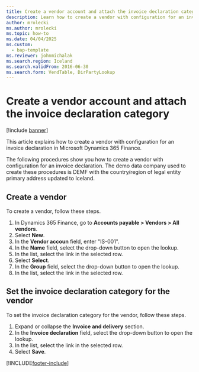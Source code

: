 ```yaml
--- 
title: Create a vendor account and attach the invoice declaration category
description: Learn how to create a vendor with configuration for an invoice declaration in Microsoft Dynamics 365 Finance. 
author: mrolecki
ms.author: mrolecki
ms.topic: how-to
ms.date: 04/04/2025
ms.custom: 
  - bap-template
ms.reviewer: johnmichalak 
ms.search.region: Iceland
ms.search.validFrom: 2016-06-30
ms.search.form: VendTable, DirPartyLookup
---
```


# Create a vendor account and attach the invoice declaration category

[!include [banner](../../includes/banner.md)]

This article explains how to create a vendor with configuration for an invoice declaration in Microsoft Dynamics 365 Finance.

The following procedures show you how to create a vendor with configuration for an invoice declaration. The demo data company used to create these procedures is DEMF with the country/region of legal entity primary address updated to Iceland.

## Create a vendor

To create a vendor, follow these steps.

1. In Dynamics 365 Finance, go to **Accounts payable \> Vendors \> All vendors**.
1. Select **New**.
1. In the **Vendor accoun** field, enter "IS-001".
1. In the **Name** field, select the drop-down button to open the lookup.
1. In the list, select the link in the selected row.
1. Select **Select**.
1. In the **Group** field, select the drop-down button to open the lookup.
1. In the list, select the link in the selected row.

## Set the invoice declaration category for the vendor

To set the invoice declaration category for the vendor, follow these steps.

1. Expand or collapse the **Invoice and delivery** section.
1. In the **Invoice declaration** field, select the drop-down button to open the lookup.
1. In the list, select the link in the selected row.
1. Select **Save**.



[!INCLUDE[footer-include](../../../includes/footer-banner.md)]
